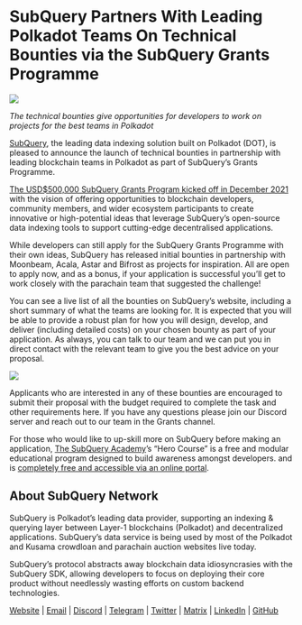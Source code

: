 # SubQuery Partners With Leading Polkadot Teams On Technical Bounties via the SubQuery Grants Programme

![](https://miro.medium.com/max/1400/0*KlrhjUy3MRRT98OO)

_The technical bounties give opportunities for developers to work on projects for the best teams in Polkadot_

[SubQuery](https://subquery.network/), the leading data indexing solution built on Polkadot (DOT), is pleased to announce the launch of technical bounties in partnership with leading blockchain teams in Polkadot as part of SubQuery’s Grants Programme.

[The USD$500,000 SubQuery Grants Program kicked off in December 2021](./20211222-grants.md) with the vision of offering opportunities to blockchain developers, community members, and wider ecosystem participants to create innovative or high-potential ideas that leverage SubQuery’s open-source data indexing tools to support cutting-edge decentralised applications.

While developers can still apply for the SubQuery Grants Programme with their own ideas, SubQuery has released initial bounties in partnership with Moonbeam, Acala, Astar and Bifrost as projects for inspiration. All are open to apply now, and as a bonus, if your application is successful you’ll get to work closely with the parachain team that suggested the challenge!

You can see a live list of all the bounties on SubQuery’s website, including a short summary of what the teams are looking for. It is expected that you will be able to provide a robust plan for how you will design, develop, and deliver (including detailed costs) on your chosen bounty as part of your application. As always, you can talk to our team and we can put you in direct contact with the relevant team to give you the best advice on your proposal.

![](https://miro.medium.com/max/1400/0*o2m57G86Tyi2UWiQ)

Applicants who are interested in any of these bounties are encouraged to submit their proposal with the budget required to complete the task and other requirements here. If you have any questions please join our Discord server and reach out to our team in the Grants channel.

For those who would like to up-skill more on SubQuery before making an application, [The SubQuery Academy](./20211018-subquery-launches-the-subquery-academy.md)’s “Hero Course” is a free and modular educational program designed to build awareness amongst developers. and is [completely free and accessible via an online portal](https://subquery.coassemble.com/unlock/dOKZW6O#/).

## About SubQuery Network

SubQuery is Polkadot’s leading data provider, supporting an indexing & querying layer between Layer-1 blockchains (Polkadot) and decentralized applications. SubQuery’s data service is being used by most of the Polkadot and Kusama crowdloan and parachain auction websites live today.

SubQuery’s protocol abstracts away blockchain data idiosyncrasies with the SubQuery SDK, allowing developers to focus on deploying their core product without needlessly wasting efforts on custom backend technologies.

[Website](https://subquery.network/) | [Email](hello@subquery.network) | [Discord](https://discord.com/invite/78zg8aBSMG) | [Telegram](https://t.me/subquerynetwork) | [Twitter](https://twitter.com/subquerynetwork) | [Matrix](https://matrix.to/#/#subquery:matrix.org) | [LinkedIn](https://www.linkedin.com/company/subquery) | [GitHub](https://github.com/subquery)
